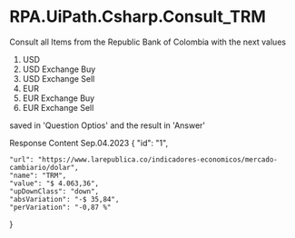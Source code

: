 # RPA.UiPath.Csharp.Consult_TRM

Consult all Items from the Republic Bank of Colombia with the next values

1. USD
2. USD Exchange Buy
3. USD Exchange Sell
4. EUR
5. EUR Exchange Buy
6. EUR Exchange Sell

saved in 'Question Optios' and the result in 'Answer'

Response Content Sep.04.2023
  {
    "id": "1",

    "url": "https://www.larepublica.co/indicadores-economicos/mercado-cambiario/dolar",
    "name": "TRM",
    "value": "$ 4.063,36",
    "upDownClass": "down",
    "absVariation": "-$ 35,84",
    "perVariation": "-0,87 %"
  }

